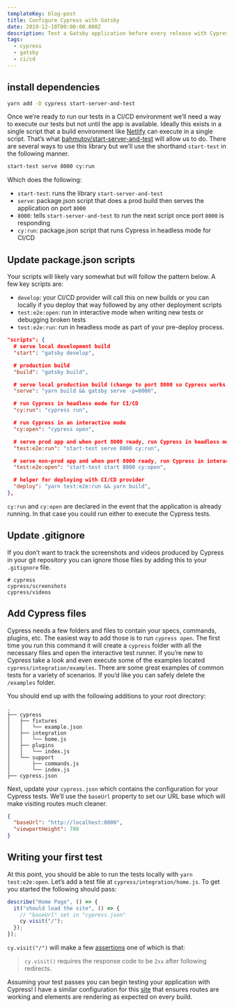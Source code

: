 ```yaml
---
templateKey: blog-post
title: Configure Cypress with Gatsby
date: 2019-12-10T00:00:00.000Z
description: Test a Gatsby application before every release with Cypress.
tags:
  - cypress
  - gatsby
  - ci/cd
---
```


## install dependencies

```bash
yarn add -D cypress start-server-and-test
```

Once we’re ready to run our tests in a CI/CD environment we’ll need a way to execute our tests but not until the app is available. Ideally this exists in a single script that a build environment like [Netlify](https://www.netlify.com/) can execute in a single script. That’s what [bahmutov/start-server-and-test](https://github.com/bahmutov/start-server-and-test) will allow us to do. There are several ways to use this library but we’ll use the shorthand `start-test` in the following manner.

```bash
start-test serve 8000 cy:run
```

Which does the following:

- `start-test`: runs the library `start-server-and-test`
- `serve`: package.json script that does a prod build then serves the application on port `8000`
- `8000`: tells `start-server-and-test` to run the next script once port `8000` is responding
- `cy:run`: package.json script that runs Cypress in headless mode for CI/CD

## Update package.json scripts

Your scripts will likely vary somewhat but will follow the pattern below. A few key scripts are:

- `develop`: your CI/CD provider will call this on new builds or you can locally if you deploy that way followed by any other deployment scripts
- `test:e2e:open`: run in interactive mode when writing new tests or debugging broken tests
- `test:e2e:run`: run in headless mode as part of your pre-deploy process.

```json
"scripts": {
  # serve local development build
  "start": "gatsby develop",

  # production build
  "build": "gatsby build",

  # serve local production build (change to port 8000 so Cypress works with prod & none prod builds)
  "serve": "yarn build && gatsby serve -p=8000",

  # run Cypress in headless mode for CI/CD
  "cy:run": "cypress run",

  # run Cypress in an interactive mode
  "cy:open": "cypress open",

  # serve prod app and when port 8000 ready, run Cypress in headless mode
  "test:e2e:run": "start-test serve 8000 cy:run",

  # serve non-prod app and when port 8000 ready, run Cypress in interactive mode
  "test:e2e:open": "start-test start 8000 cy:open",

  # helper for deploying with CI/CD provider
  "deploy": "yarn test:e2e:run && yarn build",
},
```

`cy:run` and `cy:open` are declared in the event that the application is already running. In that case you could run either to execute the Cypress tests.

## Update .gitignore

If you don’t want to track the screenshots and videos produced by Cypress in your git repository you can ignore those files by adding this to your `.gitignore` file.

```text
# cypress
cypress/screenshots
cypress/videos
```

## Add Cypress files

Cypress needs a few folders and files to contain your specs, commands, plugins, etc. The easiest way to add those is to run `cypress open`. The first time you run this command it will create a `cypress` folder with all the necessary files and open the interactive test runner. If you’re new to Cypress take a look and even execute some of the examples located `cypress/integration/examples`. There are some great examples of common tests for a variety of scenarios. If you’d like you can safely delete the `/examples` folder.

You should end up with the following additions to your root directory:

```text
.
├── cypress
│   ├── fixtures
│   │   └── example.json
│   ├── integration
│   │   └── home.js
│   ├── plugins
│   │   └── index.js
│   └── support
│       ├── commands.js
│       └── index.js
├── cypress.json
```

Next, update your `cypress.json` which contains the configuration for your Cypress tests. We’ll use the `baseUrl` property to set our URL base which will make visiting routes much cleaner.

```json
{
  "baseUrl": "http://localhost:8000",
  "viewportHeight": 780
}
```

## Writing your first test

At this point, you should be able to run the tests locally with `yarn test:e2e:open`. Let’s add a test file at `cypress/integration/home.js`. To get you started the following should pass:

```js
describe("Home Page", () => {
  it("should load the site", () => {
    // "baseUrl" set in "cypress.json"
    cy.visit("/");
  });
});
```

`cy.visit("/")` will make a few [assertions](https://docs.cypress.io/api/commands/visit.html#Requirements) one of which is that:

> `cy.visit()` requires the response code to be `2xx` after following redirects.

Assuming your test passes you can begin testing your application with Cypress! I have a similar configuration for this [site](https://github.com/schuchard/kevinschuchard.com) that ensures routes are working and elements are rendering as expected on every build.
